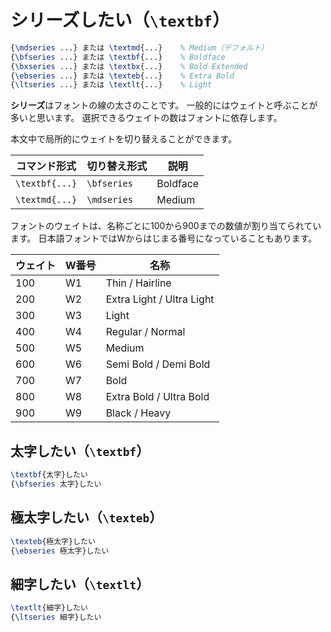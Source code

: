 # シリーズしたい（`\textbf`）

```latex
{\mdseries ...} または \textmd{...}    % Medium（デフォルト）
{\bfseries ...} または \textbf{...}    % Boldface
{\bxseries ...} または \textbx{...}    % Bold Extended
{\ebseries ...} または \texteb{...}    % Extra Bold
{\ltseries ...} または \textlt{...}    % Light
```

**シリーズ**はフォントの線の太さのことです。
一般的にはウェイトと呼ぶことが多いと思います。
選択できるウェイトの数はフォントに依存します。

本文中で局所的にウェイトを切り替えることができます。

| コマンド形式 | 切り替え形式 | 説明 |
|---|---|---|
| `\textbf{...}` | `\bfseries` | Boldface |
| `\textmd{...}` | `\mdseries` | Medium |

フォントのウェイトは、名称ごとに100から900までの数値が割り当てられています。
日本語フォントではWからはじまる番号になっていることもあります。

| ウェイト | W番号 | 名称 |
|---|---|---|
| 100 | W1 | Thin / Hairline |
| 200 | W2 | Extra Light / Ultra Light |
| 300 | W3 | Light |
| 400 | W4 | Regular / Normal |
| 500 | W5 | Medium |
| 600 | W6 | Semi Bold / Demi Bold |
| 700 | W7 | Bold |
| 800 | W8 | Extra Bold / Ultra Bold |
| 900 | W9 | Black / Heavy |

## 太字したい（`\textbf`）

```latex
\textbf{太字}したい
{\bfseries 太字}したい
```

## 極太字したい（`\texteb`）

```latex
\texteb{極太字}したい
{\ebseries 極太字}したい
```

## 細字したい（`\textlt`）

```latex
\textlt{細字}したい
{\ltseries 細字}したい
```
